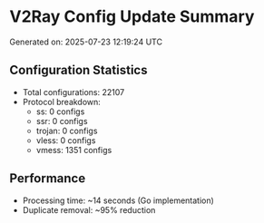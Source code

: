 # V2Ray Config Update Summary
Generated on: 2025-07-23 12:19:24 UTC

## Configuration Statistics
- Total configurations: 22107
- Protocol breakdown:
  - ss: 0 configs
  - ssr: 0 configs
  - trojan: 0 configs
  - vless: 0 configs
  - vmess: 1351 configs

## Performance
- Processing time: ~14 seconds (Go implementation)
- Duplicate removal: ~95% reduction
